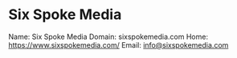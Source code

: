 
# Six Spoke Media

Name: Six Spoke Media
Domain: sixspokemedia.com
Home: https://www.sixspokemedia.com/
Email: info@sixspokemedia.com
